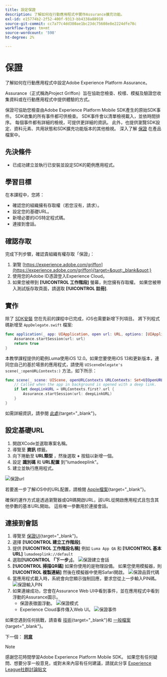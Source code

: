 ```yaml
---
title: 設定保證
description: 了解如何在行動應用程式中實作Assurance擴充功能。
exl-id: e15774b2-2f52-400f-9313-bb4338a88918
source-git-commit: cc7a77c4dd380ae1bc23dc75608e8e2224dfe78c
workflow-type: tm+mt
source-wordcount: '598'
ht-degree: 2%

---
```


# 保證

了解如何在行動應用程式中設定Adobe Experience Platform Assurance。

Assurance（正式稱為Project Griffon）旨在協助您檢查、校樣、模擬及驗證您收集資料或在行動應用程式中提供體驗的方式。

保證可協助您檢查由Adobe Experience Platform Mobile SDK產生的原始SDK事件。 SDK收集的所有事件都可供檢查。 SDK事件會以清單檢視載入，並依時間排序。 每個事件都有詳細的檢視，可提供更詳細的資訊。 此外，也提供瀏覽SDK設定、資料元素、共用狀態和SDK擴充功能版本的其他檢視。 深入了解 [保證](https://aep-sdks.gitbook.io/docs/foundation-extensions/adobe-experience-platform-assurance) 在產品檔案中。


## 先決條件

* 已成功建立並執行已安裝並設定SDK的範例應用程式。

## 學習目標

在本課程中，您將：

* 確認您的組織擁有存取權（若您沒有，請求）。
* 設定您的基礎URL。
* 新增必要的iOS特定程式碼。
* 連接到會話。

## 確認存取

完成下列步驟，確認貴組織有權存取「保證」：

1. 瀏覽 [https://experience.adobe.com/griffon](https://experience.adobe.com/griffon){target=&quot;_blank&quot;}
1. 使用您的Adobe ID憑證登入Experience Cloud。
1. 如果您被帶到 **[!UICONTROL 工作階段]** 螢幕，則您擁有存取權。 如果您被帶入測試版存取頁面，請選取 **[!UICONTROL 註冊]**.

## 實作

除了 [SDK安裝](install-sdks.md) 您在先前的課程中已完成，iOS也需要新增下列項目。 將下列程式碼新增至 `AppDelegate.swift` 檔案:

```swift
func application(_ app: UIApplication, open url: URL, options: [UIApplication.OpenURLOptionsKey: Any] = [:]) -> Bool {
    Assurance.startSession(url: url)
    return true
}
```

本教學課程提供的範例Luma使用iOS 12.0。如果您要使用iOS 13和更新版本，連同您自己的基於場景的應用程式，請使用 `UISceneDelegate's scene(_:openURLContexts:)` 方法，如下所示：

```swift
func scene(_ scene: UIScene, openURLContexts URLContexts: Set<UIOpenURLContext>) {
    // Called when the app in background is opened with a deep link.
    if let deepLinkURL = URLContexts.first?.url {
        Assurance.startSession(url: deepLinkURL)
    }
}
```

如需詳細資訊，請參閱 [此處](https://aep-sdks.gitbook.io/docs/foundation-extensions/adobe-experience-platform-assurance#implement-aep-assurance-session-start-apis-ios-only){target=&quot;_blank&quot;}。

## 設定基礎URL

1. 開啟XCode並選取專案名稱。
1. 導覽至 **資訊** 標籤。
1. 向下捲動至 **URL類型** ，然後選取 **+** 按鈕以新增一個。
1. 設定 **識別碼** 和 **URL配置** 到&quot;lumadeeplink&quot;。
1. 建立並執行應用程式。

![保證url](assets/mobile-assurance-url-type.png)

若要進一步了解iOS中的URL配置，請檢閱 [Apple檔案](https://developer.apple.com/documentation/xcode/defining-a-custom-url-scheme-for-your-app){target=&quot;_blank&quot;}。

確保的運作方式是透過瀏覽器或QR碼開啟URL，該URL從開啟應用程式且包含其他參數的基本URL開始。 這些唯一參數用於連接會話。

## 連接到會話

1. 導覽至 [保證UI](https://experience.adobe.com/griffon){target=&quot;_blank&quot;}。
1. 選擇 **[!UICONTROL 建立工作階段]**.
1. 提供 **[!UICONTROL 工作階段名稱]** 例如 `Luma App QA` 和 **[!UICONTROL 基本URL]** `lumadeeplink://default`
1. 選取&#x200B;**[!UICONTROL 「下一步」]**。
   ![保證建立會話](assets/mobile-assurance-create-session.png)
1. **[!UICONTROL 掃描QR碼]** 如果你使用的是物理設備。 如果您使用模擬器，則 **[!UICONTROL 複製連結]** 然後在模擬器中使用Safari開啟。
   ![保證品質代碼](assets/mobile-assurance-qr-code.png)
1. 當應用程式載入時，系統會向您顯示強制回應，要求您從上一步輸入PIN碼。
   ![保證輸入PIN](assets/mobile-assurance-enter-pin.png)
1. 如果連線成功，您會在Assurance Web UI中看到事件，並在應用程式中看到浮動的Assurance圖示。
   * 保證表徵圖浮動。
      ![保證模式](assets/mobile-assurance-modal.png)
   * Experience Cloud事件傳入Web UI。
      ![保證事件](assets/mobile-assurance-events.png)

如果您遇到任何挑戰，請查看 [技術](https://aep-sdks.gitbook.io/docs/foundation-extensions/adobe-experience-platform-assurance){target=&quot;_blank&quot;}和 [一般檔案](https://aep-sdks.gitbook.io/docs/beta/project-griffon){target=&quot;_blank&quot;}。

下一個： **[同意](consent.md)**

>[!NOTE]
>
>感謝您花時間學習Adobe Experience Platform Mobile SDK。 如果您有任何疑問、想要分享一般意見，或對未來內容有任何建議，請就此分享 [Experience League社群討論貼文](https://experienceleaguecommunities.adobe.com/t5/adobe-experience-platform-launch/tutorial-discussion-implement-adobe-experience-cloud-in-mobile/td-p/443796)